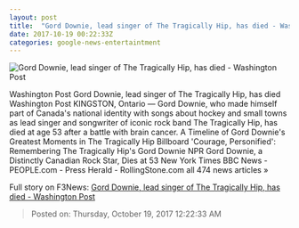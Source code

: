 ```yaml
---
layout: post
title:  "Gord Downie, lead singer of The Tragically Hip, has died - Washington Post"
date: 2017-10-19 00:22:33Z
categories: google-news-entertaintment
---
```


![Gord Downie, lead singer of The Tragically Hip, has died - Washington Post](https://img.washingtonpost.com/rf/image_1484w/2010-2019/Wires/Online/2017-10-19/AP/Images/Obit_Music_Gord_Downie_73867.jpg-65a5b.jpg?t=20170517)

Washington Post Gord Downie, lead singer of The Tragically Hip, has died Washington Post KINGSTON, Ontario — Gord Downie, who made himself part of Canada's national identity with songs about hockey and small towns as lead singer and songwriter of iconic rock band The Tragically Hip, has died at age 53 after a battle with brain cancer. A Timeline of Gord Downie's Greatest Moments in The Tragically Hip Billboard 'Courage, Personified': Remembering The Tragically Hip's Gord Downie NPR Gord Downie, a Distinctly Canadian Rock Star, Dies at 53 New York Times BBC News - PEOPLE.com - Press Herald - RollingStone.com all 474 news articles »


Full story on F3News: [Gord Downie, lead singer of The Tragically Hip, has died - Washington Post](http://www.f3nws.com/n/h2dthD)

> Posted on: Thursday, October 19, 2017 12:22:33 AM

